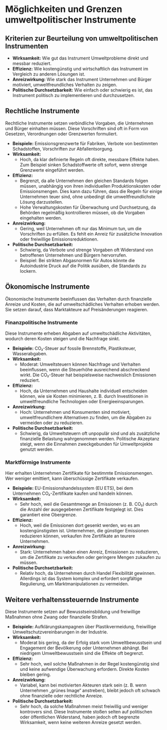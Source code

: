 # Möglichkeiten und Grenzen umweltpolitischer Instrumente

## Kriterien zur Beurteilung von umweltpolitischen Instrumenten

- **Wirksamkeit:** Wie gut das Instrument Umweltprobleme direkt und messbar reduziert.
- **Effizienz:** Wie kostengünstig und wirtschaftlich das Instrument im Vergleich zu anderen Lösungen ist.
- **Anreizwirkung:** Wie stark das Instrument Unternehmen und Bürger motiviert, umweltfreundliches Verhalten zu zeigen.
- **Politische Durchsetzbarkeit:** Wie einfach oder schwierig es ist, das Instrument politisch zu implementieren und durchzusetzen.

## Rechtliche Instrumente

Rechtliche Instrumente setzen verbindliche Vorgaben, die Unternehmen und Bürger einhalten müssen. Diese Vorschriften sind oft in Form von Gesetzen, Verordnungen oder Grenzwerten formuliert.

- **Beispiele:** Emissionsgrenzwerte für Fabriken, Verbote von bestimmten Schadstoffen, Vorschriften zur Abfallentsorgung.
- **Wirksamkeit:**
  - Hoch, da klar definierte Regeln oft direkte, messbare Effekte haben. Zum Beispiel sinken Schadstoffwerte oft sofort, wenn strenge Grenzwerte eingeführt werden.
- **Effizienz:**
  - Begrenzt, da alle Unternehmen den gleichen Standards folgen müssen, unabhängig von ihren individuellen Produktionskosten oder Emissionsmengen. Dies kann dazu führen, dass die Regeln für einige Unternehmen teuer sind, ohne unbedingt die umweltfreundlichste Lösung darzustellen.
  - Hohe Verwaltungskosten für Überwachung und Durchsetzung, da Behörden regelmäßig kontrollieren müssen, ob die Vorgaben eingehalten werden.
- **Anreizwirkung:**
  - Gering, weil Unternehmen oft nur das Minimum tun, um die Vorschriften zu erfüllen. Es fehlt ein Anreiz für zusätzliche Innovation oder freiwillige Emissionsreduktionen.
- **Politische Durchsetzbarkeit:**
  - Schwierig, da Verbote und strenge Vorgaben oft Widerstand von betroffenen Unternehmen und Bürgern hervorrufen.
  - Beispiel: Bei strikten Abgasnormen für Autos könnte die Autoindustrie Druck auf die Politik ausüben, die Standards zu lockern.

## Ökonomische Instrumente

Ökonomische Instrumente beeinflussen das Verhalten durch finanzielle Anreize und Kosten, die auf umweltschädliches Verhalten erhoben werden. Sie setzen darauf, dass Marktakteure auf Preisänderungen reagieren.

### Finanzpolitische Instrumente

Diese Instrumente erheben Abgaben auf umweltschädliche Aktivitäten, wodurch deren Kosten steigen und die Nachfrage sinkt.

- **Beispiele:** CO₂-Steuer auf fossile Brennstoffe, Plastiksteuer, Wasserabgaben.
- **Wirksamkeit:**
  - Moderat: Umweltsteuern können Nachfrage und Verhalten beeinflussen, wenn die Steuerhöhe ausreichend abschreckend wirkt. Die CO₂-Steuer hat beispielsweise nachweislich Emissionen reduziert.
- **Effizienz:**
  - Hoch, da Unternehmen und Haushalte individuell entscheiden können, wie sie Kosten minimieren, z. B. durch Investitionen in umweltfreundliche Technologien oder Energieeinsparungen.
- **Anreizwirkung:**
  - Hoch: Unternehmen und Konsumenten sind motiviert, umweltfreundlichere Alternativen zu finden, um die Abgaben zu vermeiden oder zu reduzieren.
- **Politische Durchsetzbarkeit:**
  - Schwierig, da Umweltsteuern oft unpopulär sind und als zusätzliche finanzielle Belastung wahrgenommen werden. Politische Akzeptanz steigt, wenn die Einnahmen zweckgebunden für Umweltprojekte genutzt werden.

### Marktförmige Instrumente

Hier erhalten Unternehmen Zertifikate für bestimmte Emissionsmengen. Wer weniger emittiert, kann überschüssige Zertifikate verkaufen.

- **Beispiele:** EU-Emissionshandelssystem (EU ETS), bei dem Unternehmen CO₂-Zertifikate kaufen und handeln können.
- **Wirksamkeit:**
  - Sehr hoch, weil die Gesamtmenge an Emissionen (z. B. CO₂) durch die Anzahl der ausgegebenen Zertifikate festgelegt ist. Dies garantiert eine Obergrenze.
- **Effizienz:**
  - Hoch, weil die Emissionen dort gesenkt werden, wo es am kostengünstigsten ist. Unternehmen, die günstiger Emissionen reduzieren können, verkaufen ihre Zertifikate an teurere Unternehmen.
- **Anreizwirkung:**
  - Stark: Unternehmen haben einen Anreiz, Emissionen zu reduzieren, um die Zertifikate zu verkaufen oder geringere Mengen zukaufen zu müssen.
- **Politische Durchsetzbarkeit:**
  - Relativ hoch, da Unternehmen durch Handel Flexibilität gewinnen. Allerdings ist das System komplex und erfordert sorgfältige Regulierung, um Marktmanipulationen zu vermeiden.

## Weitere verhaltenssteuernde Instrumente

Diese Instrumente setzen auf Bewusstseinsbildung und freiwillige Maßnahmen ohne Zwang oder finanzielle Strafen.

- **Beispiele:** Aufklärungskampagnen über Plastikvermeidung, freiwillige Umweltschutzvereinbarungen in der Industrie.
- **Wirksamkeit:**
  - Moderat bis gering, da der Erfolg stark vom Umweltbewusstsein und Engagement der Bevölkerung oder Unternehmen abhängt. Bei niedrigem Umweltbewusstsein sind die Effekte oft begrenzt.
- **Effizienz:**
  - Sehr hoch, weil solche Maßnahmen in der Regel kostengünstig sind und keine aufwendige Überwachung erfordern. Direkte Kosten bleiben gering.
- **Anreizwirkung:**
  - Variabel, kann bei motivierten Akteuren stark sein (z. B. wenn Unternehmen „grünes Image“ anstreben), bleibt jedoch oft schwach ohne finanzielle oder rechtliche Anreize.
- **Politische Durchsetzbarkeit:**
  - Sehr hoch, da solche Maßnahmen meist freiwillig und weniger kontrovers sind. Diese Instrumente stoßen selten auf politischen oder öffentlichen Widerstand, haben jedoch oft begrenzte Wirksamkeit, wenn keine weiteren Anreize gesetzt werden.
